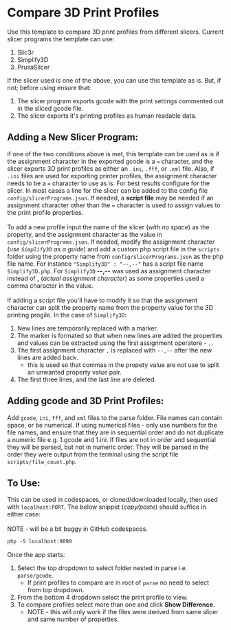 # Compare 3D Print Profiles

Use this template to compare 3D print profiles from different slicers. Current slicer programs the template can use:

1. Slic3r
2. Simplify3D
3. PrusaSlicer


If the slicer used is one of the above, you can use this template as is. But, if not; before using ensure that:

1. The slicer program exports gcode with the print settings commented out in the sliced gcode file.
2. The slicer exports it's printing profiles as human readable data.


## Adding a New Slicer Program:

If one of the two conditions above is met, this template can be used as is if the assignment character in the exported gcode is a `=` character, and the slicer exports 3D print profiles as either an `.ini`, `.fff`, or `.xml` file. Also, if `.ini` files are used for exporting printer profiles, the assignment character needs to be a `=` character to use as is. For best results configure for the slicer. In most cases a line for the slicer can be added to the config file `config/slicerPrograms.json`. If needed, a **script file** may be needed if an assignment character other than the `=` character is used to assign values to the print profile properties.
<br><br>
To add a new profile input the name of the slicer (_with no space_) as the property, and the assignment character as the value in `config/slicerPrograms.json`. If needed, modify the assignment character (_use `Simplify3D` as a guide_) and add a custom php script file in the `scripts` folder using the property name from `config/slicerPrograms.json` as the php file name. For instance `"Simplify3D" : "--,--"` has a script file name `Simplify3D.php`. For `Simplify3D` **--,--** was used as assignment character instead of **,** (_actual assignment character_) as some properties used a comma character in the value. 
<br><br>
If adding a script file you'll have to modify it so that the assignment character can split the property name from the property value for the 3D printing progile. In the case of `Simplify3D`:

1. New lines are temporarily replaced with a marker.
2. The marker is formated so that when new lines are added the properties and values can be extracted using the first assignment operatore - `,`.
3. The first assignment character `,` is replaced with `--,--` after the new lines are added back.
   - this is used so that commas in the propety value are not use to split an unwanted property value pair.
3. The first three lines, and the last line are deleted.


## Adding gcode and 3D Print Profiles:
Add `gcode`, `ini`, `fff`, and `xml` files to the parse folder. File names can contain space, or be numerical. If using numerical files - only use numbers for the file names, and ensure that they are in sequential order and do not duplicate a numeric file e.g. 1.gcode and 1.ini.
If files are not in order and sequential they will be parsed, but not in numeric order. They will be parsed in the order they were output from the terminal using the script file `scripts/file_count.php`.


## To Use:

This can be used in codespaces, or cloned/downloaded locally, then used with `localhost:PORT`. The below snippet (_copy/paste_) should suffice in either case:
<br><br>
NOTE - will be a bit buggy in GitHub codespaces.


```markdown
php -S localhost:9090
```

Once the app starts:

1. Select the top dropdown to select folder nested in parse i.e. `parse/gcode`. 
   - If print profiles to compare are in root of `parse` no need to select from top dropdown.
2. From the bottom 4 dropdown select the print profile to view.
3. To compare profiles select more than one and click **Show Difference**.
   - NOTE - this will only work if the files were derived from same slicer and same number of properties.
   